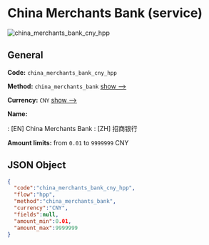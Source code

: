 
# China Merchants Bank (service) 
![china_merchants_bank_cny_hpp](https://static.openfintech.io/payment_methods/china_merchants_bank_cny_hpp/logo.svg?w=400&c=v0.59.26#w200)  

## General 
 
**Code:** `china_merchants_bank_cny_hpp` 
 
**Method:** `china_merchants_bank` 
 [show -->](/payment-methods/china_merchants_bank/) 
 
**Currency:** `CNY` [show -->](/currencies/CNY/) 
 
**Name:** 
 
:	[EN] China Merchants Bank 
:	[ZH] 招商银行 
 
**Amount limits:** from `0.01` to `9999999` CNY 

## JSON Object 

```json
{
  "code":"china_merchants_bank_cny_hpp",
  "flow":"hpp",
  "method":"china_merchants_bank",
  "currency":"CNY",
  "fields":null,
  "amount_min":0.01,
  "amount_max":9999999
}
```  
